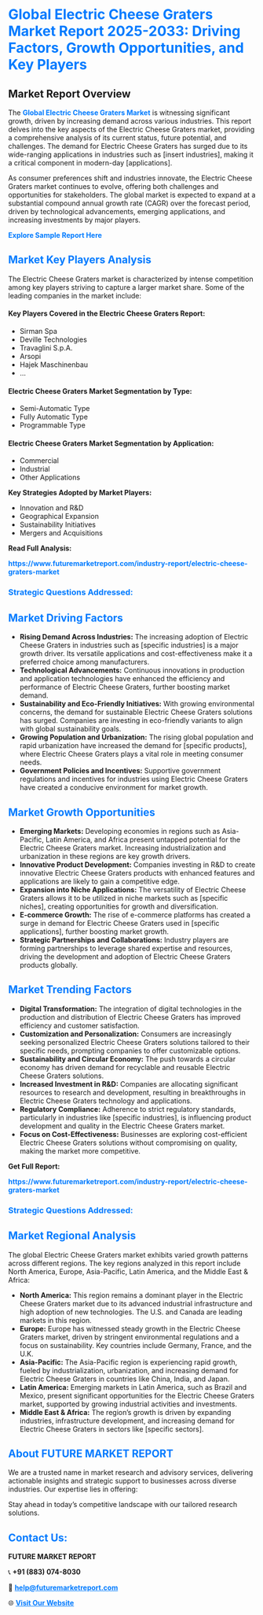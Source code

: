 <h1 style="color: #007BFF;">Global Electric Cheese Graters Market Report 2025-2033: Driving Factors, Growth Opportunities, and Key Players</h1>

<section id="overview">
<h2>Market Report Overview</h2>
<p>The <a href="https://www.futuremarketreport.com/industry-report/electric-cheese-graters-market" style="color: #007BFF; text-decoration: none;"><strong>Global Electric Cheese Graters Market</strong></a> is witnessing significant growth, driven by increasing demand across various industries. This report delves into the key aspects of the Electric Cheese Graters market, providing a comprehensive analysis of its current status, future potential, and challenges. The demand for Electric Cheese Graters has surged due to its wide-ranging applications in industries such as [insert industries], making it a critical component in modern-day [applications].</p>
<p>As consumer preferences shift and industries innovate, the Electric Cheese Graters market continues to evolve, offering both challenges and opportunities for stakeholders. The global market is expected to expand at a substantial compound annual growth rate (CAGR) over the forecast period, driven by technological advancements, emerging applications, and increasing investments by major players.</p>
</section>

<section id="overview">
<p><a href="https://www.futuremarketreport.com/request-sample/reportId=102788" style="color: #007BFF; text-decoration: none;"><strong>Explore Sample Report Here</strong></a></p>
</section>

<section id="key-players">
<h2 style="color: #007BFF;">Market Key Players Analysis</h2>
<p>The Electric Cheese Graters market is characterized by intense competition among key players striving to capture a larger market share. Some of the leading companies in the market include:</p>
<h4>Key Players Covered in the Electric Cheese Graters Report:</h4>
<ul><li>Sirman Spa</li><li>Deville Technologies</li><li>Travaglini S.p.A.</li><li>Arsopi</li><li>Hajek Maschinenbau</li><li>...</li></ul>
<h4>Electric Cheese Graters Market Segmentation by Type:</h4>
<ul><li>Semi-Automatic Type</li><li>Fully Automatic Type</li><li>Programmable Type</li></ul>

<h4>Electric Cheese Graters Market Segmentation by Application:</h4>
<ul><li>Commercial</li><li>Industrial</li><li>Other Applications</li></ul>
<p><strong>Key Strategies Adopted by Market Players:</strong></p>
<ul>
<li>Innovation and R&D</li>
<li>Geographical Expansion</li>
<li>Sustainability Initiatives</li>
<li>Mergers and Acquisitions</li>
</ul>
</section>

<section>
<p><strong>Read Full Analysis: </strong></p><a href="https://www.futuremarketreport.com/industry-report/electric-cheese-graters-market" style="color: #007BFF; text-decoration: none;"><strong>https://www.futuremarketreport.com/industry-report/electric-cheese-graters-market</strong></a>
<h3 style="color: #007BFF;">Strategic Questions Addressed:</h3>
</section>

<section id="driving-factors">
<h2 style="color: #007BFF;">Market Driving Factors</h2>
<ul>
<li><strong>Rising Demand Across Industries:</strong> The increasing adoption of Electric Cheese Graters in industries such as [specific industries] is a major growth driver. Its versatile applications and cost-effectiveness make it a preferred choice among manufacturers.</li>
<li><strong>Technological Advancements:</strong> Continuous innovations in production and application technologies have enhanced the efficiency and performance of Electric Cheese Graters, further boosting market demand.</li>
<li><strong>Sustainability and Eco-Friendly Initiatives:</strong> With growing environmental concerns, the demand for sustainable Electric Cheese Graters solutions has surged. Companies are investing in eco-friendly variants to align with global sustainability goals.</li>
<li><strong>Growing Population and Urbanization:</strong> The rising global population and rapid urbanization have increased the demand for [specific products], where Electric Cheese Graters plays a vital role in meeting consumer needs.</li>
<li><strong>Government Policies and Incentives:</strong> Supportive government regulations and incentives for industries using Electric Cheese Graters have created a conducive environment for market growth.</li>
</ul>
</section>

<section id="growth-opportunities">
<h2 style="color: #007BFF;">Market Growth Opportunities</h2>
<ul>
<li><strong>Emerging Markets:</strong> Developing economies in regions such as Asia-Pacific, Latin America, and Africa present untapped potential for the Electric Cheese Graters market. Increasing industrialization and urbanization in these regions are key growth drivers.</li>
<li><strong>Innovative Product Development:</strong> Companies investing in R&D to create innovative Electric Cheese Graters products with enhanced features and applications are likely to gain a competitive edge.</li>
<li><strong>Expansion into Niche Applications:</strong> The versatility of Electric Cheese Graters allows it to be utilized in niche markets such as [specific niches], creating opportunities for growth and diversification.</li>
<li><strong>E-commerce Growth:</strong> The rise of e-commerce platforms has created a surge in demand for Electric Cheese Graters used in [specific applications], further boosting market growth.</li>
<li><strong>Strategic Partnerships and Collaborations:</strong> Industry players are forming partnerships to leverage shared expertise and resources, driving the development and adoption of Electric Cheese Graters products globally.</li>
</ul>
</section>

<section id="trending-factors">
<h2 style="color: #007BFF;">Market Trending Factors</h2>
<ul>
<li><strong>Digital Transformation:</strong> The integration of digital technologies in the production and distribution of Electric Cheese Graters has improved efficiency and customer satisfaction.</li>
<li><strong>Customization and Personalization:</strong> Consumers are increasingly seeking personalized Electric Cheese Graters solutions tailored to their specific needs, prompting companies to offer customizable options.</li>
<li><strong>Sustainability and Circular Economy:</strong> The push towards a circular economy has driven demand for recyclable and reusable Electric Cheese Graters solutions.</li>
<li><strong>Increased Investment in R&D:</strong> Companies are allocating significant resources to research and development, resulting in breakthroughs in Electric Cheese Graters technology and applications.</li>
<li><strong>Regulatory Compliance:</strong> Adherence to strict regulatory standards, particularly in industries like [specific industries], is influencing product development and quality in the Electric Cheese Graters market.</li>
<li><strong>Focus on Cost-Effectiveness:</strong> Businesses are exploring cost-efficient Electric Cheese Graters solutions without compromising on quality, making the market more competitive.</li>
</ul>
</section>

<section>
<p><strong>Get Full Report: </strong></p><a href="https://www.futuremarketreport.com/industry-report/electric-cheese-graters-market" style="color: #007BFF; text-decoration: none;"><strong>https://www.futuremarketreport.com/industry-report/electric-cheese-graters-market</strong></a>
<h3 style="color: #007BFF;">Strategic Questions Addressed:</h3>
</section>


<section id="regional-analysis">
<h2 style="color: #007BFF;">Market Regional Analysis</h2>
<p>The global Electric Cheese Graters market exhibits varied growth patterns across different regions. The key regions analyzed in this report include North America, Europe, Asia-Pacific, Latin America, and the Middle East & Africa:</p>
<ul>
<li><strong>North America:</strong> This region remains a dominant player in the Electric Cheese Graters market due to its advanced industrial infrastructure and high adoption of new technologies. The U.S. and Canada are leading markets in this region.</li>
<li><strong>Europe:</strong> Europe has witnessed steady growth in the Electric Cheese Graters market, driven by stringent environmental regulations and a focus on sustainability. Key countries include Germany, France, and the U.K.</li>
<li><strong>Asia-Pacific:</strong> The Asia-Pacific region is experiencing rapid growth, fueled by industrialization, urbanization, and increasing demand for Electric Cheese Graters in countries like China, India, and Japan.</li>
<li><strong>Latin America:</strong> Emerging markets in Latin America, such as Brazil and Mexico, present significant opportunities for the Electric Cheese Graters market, supported by growing industrial activities and investments.</li>
<li><strong>Middle East & Africa:</strong> The region’s growth is driven by expanding industries, infrastructure development, and increasing demand for Electric Cheese Graters in sectors like [specific sectors].</li>
</ul>
</section>

<footer>
<h2 style="color: #007BFF;">About FUTURE MARKET REPORT</h2>
<p>We are a trusted name in market research and advisory services, delivering actionable insights and strategic support to businesses across diverse industries. Our expertise lies in offering:</p>

<p>Stay ahead in today’s competitive landscape with our tailored research solutions.</p>

<h2 style="color: #007BFF;">Contact Us:</h2>
<p><strong>FUTURE MARKET REPORT</strong></p>
<p>📞 <strong>+91 (883) 074-8030</strong></p>
<p>📧 <strong><a href="mailto:help@futuremarketreport.com" style="color: #007BFF;">help@futuremarketreport.com</a></strong></p>
<p>🌐 <strong><a href="https://www.futuremarketreport.com/" style="color: #007BFF;">Visit Our Website</a></strong></p>
</footer>